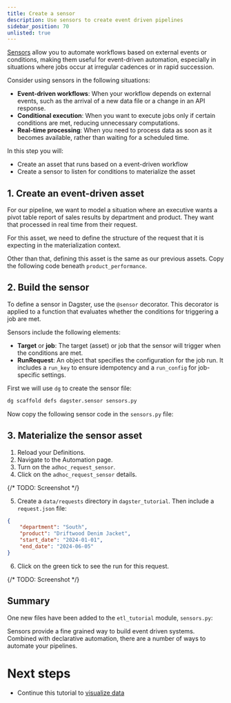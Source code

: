 ```yaml
---
title: Create a sensor
description: Use sensors to create event driven pipelines
sidebar_position: 70
unlisted: true
---
```


[Sensors](/guides/automate/sensors) allow you to automate workflows based on external events or conditions, making them useful for event-driven automation, especially in situations where jobs occur at irregular cadences or in rapid succession.

Consider using sensors in the following situations:

- **Event-driven workflows**: When your workflow depends on external events, such as the arrival of a new data file or a change in an API response.
- **Conditional execution**: When you want to execute jobs only if certain conditions are met, reducing unnecessary computations.
- **Real-time processing**: When you need to process data as soon as it becomes available, rather than waiting for a scheduled time.

In this step you will:

- Create an asset that runs based on a event-driven workflow
- Create a sensor to listen for conditions to materialize the asset

## 1. Create an event-driven asset

For our pipeline, we want to model a situation where an executive wants a pivot table report of sales results by department and product. They want that processed in real time from their request.

For this asset, we need to define the structure of the request that it is expecting in the materialization context.

Other than that, defining this asset is the same as our previous assets. Copy the following code beneath `product_performance`.

<CodeExample
  path="docs_snippets/docs_snippets/guides/tutorials/etl_tutorial/src/etl_tutorial/defs/assets.py"
  language="python"
  startAfter="start_adhoc_request_asset"
  endBefore="end_adhoc_request_asset"
  title="src/etl_tutorial/defs/assets.py"
/>

## 2. Build the sensor

To define a sensor in Dagster, use the `@sensor` decorator. This decorator is applied to a function that evaluates whether the conditions for triggering a job are met.

Sensors include the following elements:

- **Target** or **job**: The target (asset) or job that the sensor will trigger when the conditions are met.
- **RunRequest**: An object that specifies the configuration for the job run. It includes a `run_key` to ensure idempotency and a `run_config` for job-specific settings.

First we will use `dg` to create the sensor file:

```bash
dg scaffold defs dagster.sensor sensors.py
```

Now copy the following sensor code in the `sensors.py` file:

<CodeExample
  path="docs_snippets/docs_snippets/guides/tutorials/etl_tutorial/src/etl_tutorial/defs/sensors.py"
  language="python"
  title="src/etl_tutorial/defs/sensors.py"
/>

## 3. Materialize the sensor asset

1. Reload your Definitions.
2. Navigate to the Automation page.
3. Turn on the `adhoc_request_sensor`.
4. Click on the `adhoc_request_sensor` details.

{/* TODO: Screenshot */}

5. Create a `data/requests` directory in `dagster_tutorial`. Then include a `request.json` file:

  ```json
  {
      "department": "South",
      "product": "Driftwood Denim Jacket",
      "start_date": "2024-01-01",
      "end_date": "2024-06-05"
  }
  ```

6. Click on the green tick to see the run for this request.

{/* TODO: Screenshot */}

## Summary

One new files have been added to the `etl_tutorial` module, `sensors.py`:

<CliInvocationExample path="docs_snippets/docs_snippets/guides/tutorials/etl_tutorial/tree/step-6.txt" />

Sensors provide a fine grained way to build event driven systems. Combined with declarative automation, there are a number of ways to automate your pipelines.

# Next steps
- Continue this tutorial to [visualize data](/etl-pipeline-tutorial/visualize-data)

